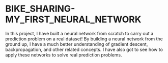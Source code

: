 # BIKE_SHARING-MY_FIRST_NEURAL_NETWORK
In this project, I have built a neural network from scratch to carry out a prediction problem on a real dataset! By building a neural network from the ground up, I have a much better understanding of gradient descent, backpropagation, and other related concepts. I have also got to see how to apply these networks to solve real prediction problems.
